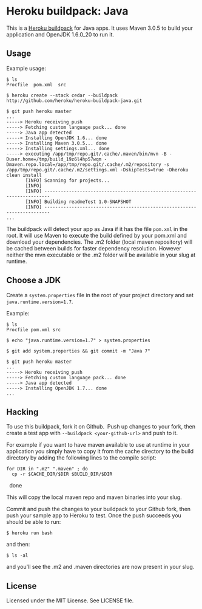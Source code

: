 Heroku buildpack: Java
=========================

This is a [Heroku buildpack](http://devcenter.heroku.com/articles/buildpack) for Java apps.
It uses Maven 3.0.5 to build your application and OpenJDK 1.6.0_20 to run it.

Usage
-----

Example usage:

    $ ls
    Procfile  pom.xml  src

    $ heroku create --stack cedar --buildpack http://github.com/heroku/heroku-buildpack-java.git

    $ git push heroku master
    ...
    -----> Heroku receiving push
    -----> Fetching custom language pack... done
    -----> Java app detected
    -----> Installing OpenJDK 1.6... done
    -----> Installing Maven 3.0.5... done
    -----> Installing settings.xml... done
    -----> executing /app/tmp/repo.git/.cache/.maven/bin/mvn -B -Duser.home=/tmp/build_19z6l4hp57wqm -Dmaven.repo.local=/app/tmp/repo.git/.cache/.m2/repository -s /app/tmp/repo.git/.cache/.m2/settings.xml -DskipTests=true -Dheroku clean install
           [INFO] Scanning for projects...
           [INFO]                                                                         
           [INFO] ------------------------------------------------------------------------
           [INFO] Building readmeTest 1.0-SNAPSHOT
           [INFO] ------------------------------------------------------------------------
    ...

The buildpack will detect your app as Java if it has the file `pom.xml` in the root.  It will use Maven to execute the build defined by your pom.xml and download your dependencies. The .m2 folder (local maven repository) will be cached between builds for faster dependency resolution. However neither the mvn executable or the .m2 folder will be available in your slug at runtime.

Choose a JDK
--------------
Create a `system.properties` file in the root of your project directory and set `java.runtime.version=1.7`.

Example:

    $ ls
    Procfile pom.xml src
    
    $ echo "java.runtime.version=1.7" > system.properties
    
    $ git add system.properties && git commit -m "Java 7"
    
    $ git push heroku master
    ...
    -----> Heroku receiving push
    -----> Fetching custom language pack... done
    -----> Java app detected
    -----> Installing OpenJDK 1.7... done
    ...

Hacking
-------

To use this buildpack, fork it on Github.  Push up changes to your fork, then create a test app with `--buildpack <your-github-url>` and push to it.

For example if you want to have maven available to use at runtime in your application you simply have to copy it from the cache directory to the build directory by adding the following lines to the compile script:

    for DIR in ".m2" ".maven" ; do
      cp -r $CACHE_DIR/$DIR $BUILD_DIR/$DIR
    done

This will copy the local maven repo and maven binaries into your slug.

Commit and push the changes to your buildpack to your Github fork, then push your sample app to Heroku to test. Once the push succeeds you should be able to run:

    $ heroku run bash

and then:

    $ ls -al

and you'll see the .m2 and .maven directories are now present in your slug.

License
-------

Licensed under the MIT License. See LICENSE file.
